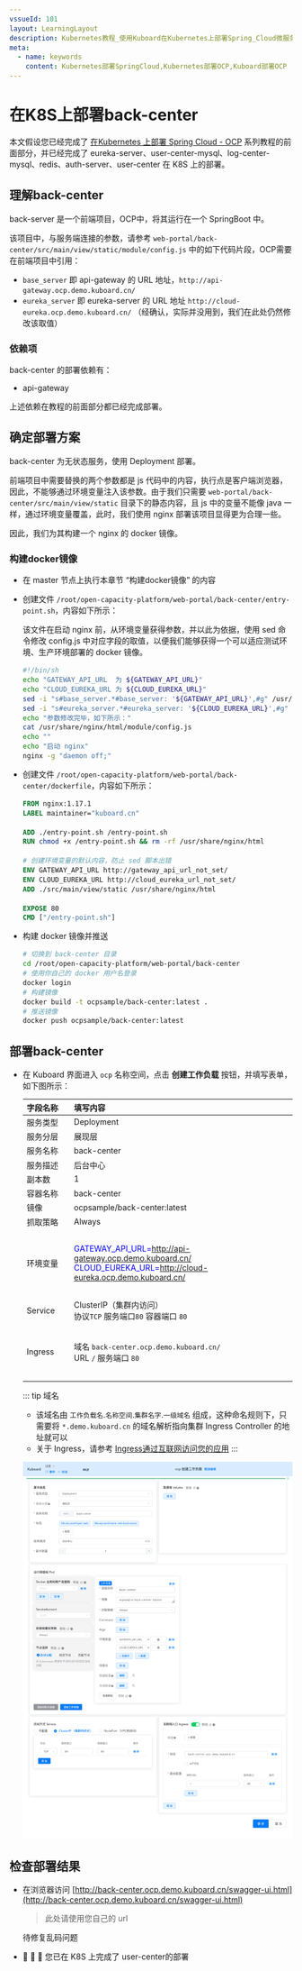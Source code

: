 ```yaml
---
vssueId: 101
layout: LearningLayout
description: Kubernetes教程_使用Kuboard在Kubernetes上部署Spring_Cloud微服务平台OCP_open_capacity_platform微服务能力开放平台_部署back-center
meta:
  - name: keywords
    content: Kubernetes部署SpringCloud,Kubernetes部署OCP,Kuboard部署OCP
---
```


# 在K8S上部署back-center

本文假设您已经完成了 [在Kubernetes 上部署 Spring Cloud - OCP](./) 系列教程的前面部分，并已经完成了 eureka-server、user-center-mysql、log-center-mysql、redis、auth-server、user-center 在 K8S 上的部署。

## 理解back-center

back-server 是一个前端项目，OCP中，将其运行在一个 SpringBoot 中。

该项目中，与服务端连接的参数，请参考 `web-portal/back-center/src/main/view/static/module/config.js` 中的如下代码片段，OCP需要在前端项目中引用：
* `base_server` 即 api-gateway 的 URL 地址，`http://api-gateway.ocp.demo.kuboard.cn/`
* `eureka_server` 即 eureka-server 的 URL 地址 `http://cloud-eureka.ocp.demo.kuboard.cn/` （经确认，实际并没用到，我们在此处仍然修改该取值）

### 依赖项

back-center 的部署依赖有：
* api-gateway

上述依赖在教程的前面部分都已经完成部署。

## 确定部署方案

back-center 为无状态服务，使用 Deployment 部署。

前端项目中需要替换的两个参数都是 js 代码中的内容，执行点是客户端浏览器，因此，不能够通过环境变量注入该参数。由于我们只需要 `web-portal/back-center/src/main/view/static` 目录下的静态内容，且 js 中的变量不能像 java 一样，通过环境变量覆盖，此时，我们使用 nginx 部署该项目显得更为合理一些。

因此，我们为其构建一个 nginx 的 docker 镜像。

### 构建docker镜像

* 在 master 节点上执行本章节 “构建docker镜像” 的内容

* 创建文件 `/root/open-capacity-platform/web-portal/back-center/entry-point.sh`，内容如下所示：

  该文件在启动 nginx 前，从环境变量获得参数，并以此为依据，使用 sed 命令修改 config.js 中对应字段的取值，以便我们能够获得一个可以适应测试环境、生产环境部署的 docker 镜像。

  ``` sh
  #!/bin/sh
  echo "GATEWAY_API_URL  为 ${GATEWAY_API_URL}"
  echo "CLOUD_EUREKA_URL 为 ${CLOUD_EUREKA_URL}"
  sed -i "s#base_server.*#base_server: '${GATEWAY_API_URL}',#g" /usr/share/nginx/html/module/config.js
  sed -i "s#eureka_server.*#eureka_server: '${CLOUD_EUREKA_URL}',#g" /usr/share/nginx/html/module/config.js
  echo "参数修改完毕，如下所示："
  cat /usr/share/nginx/html/module/config.js
  echo ""
  echo "启动 nginx"
  nginx -g "daemon off;"
  ```

* 创建文件 `/root/open-capacity-platform/web-portal/back-center/dockerfile`，内容如下所示：

  ``` dockerfile
  FROM nginx:1.17.1
  LABEL maintainer="kuboard.cn"

  ADD ./entry-point.sh /entry-point.sh
  RUN chmod +x /entry-point.sh && rm -rf /usr/share/nginx/html

  # 创建环境变量的默认内容，防止 sed 脚本出错
  ENV GATEWAY_API_URL http://gateway_api_url_not_set/
  ENV CLOUD_EUREKA_URL http://cloud_eureka_url_not_set/
  ADD ./src/main/view/static /usr/share/nginx/html

  EXPOSE 80
  CMD ["/entry-point.sh"]
  ```

* 构建 docker 镜像并推送

  ``` sh
  # 切换到 back-center 目录
  cd /root/open-capacity-platform/web-portal/back-center
  # 使用你自己的 docker 用户名登录
  docker login
  # 构建镜像
  docker build -t ocpsample/back-center:latest .
  # 推送镜像
  docker push ocpsample/back-center:latest
  ```


## 部署back-center

* 在 Kuboard 界面进入 `ocp` 名称空间，点击 **创建工作负载** 按钮，并填写表单，如下图所示：

  | 字段名称 | 填写内容                                                     | 备注                                        |
  | -------- | ------------------------------------------------------------ | ------------------------------------------- |
  | <div style="min-width:70px;">服务类型</div> | Deployment                                                   |                                             |
  | 服务分层 | 展现层                                                       |                                             |
  | 服务名称 | back-center                                                 |                                             |
  | 服务描述 | 后台中心                                                     |                                             |
  | 副本数   | 1                                                            |                                             |
  | 容器名称 | back-center                                                 |                                             |
  | 镜像     | ocpsample/back-center:latest                                 |                                             |
  | 抓取策略 | Always                                                       |                                             |
  | 环境变量 | <div style="min-width: 400px;"><font color="blue">GATEWAY_API_URL=</font>http://api-gateway.ocp.demo.kuboard.cn/<br /><font color="blue">CLOUD_EUREKA_URL=</font>http://cloud-eureka.ocp.demo.kuboard.cn/</div> | 填入 kuboard 时<br/>环境变量名后面不带 `=`<br/> |
  | Service  | ClusterIP（集群内访问）<br />协议`TCP` 服务端口`80` 容器端口 `80` |                                             |
  | Ingress  | 域名 `back-center.ocp.demo.kuboard.cn/`<br />URL `/` 服务端口 `80` | 请使用您自己的Ingress域名                                        |

  ::: tip 域名
  * 该域名由 `工作负载名`.`名称空间`.`集群名字`.`一级域名` 组成，这种命名规则下，只需要将 `*.demo.kuboard.cn` 的域名解析指向集群 Ingress Controller 的地址就可以
  * 关于 Ingress，请参考 [Ingress通过互联网访问您的应用](/learning/k8s-intermediate/service/ingress.html)
  :::

  ![Kubernetes教程_部署SpringCloud微服务_OCP_back-center](./back-center.assets/image-20190930230236651.png)
  


## 检查部署结果

* 在浏览器访问 [http://back-center.ocp.demo.kuboard.cn/swagger-ui.html](http://back-center.ocp.demo.kuboard.cn/swagger-ui.html)
  > 此处请使用您自己的 url

  待修复乱码问题

  <!-- ![Kubernetes教程_部署SpringCloud微服务_OCP_user-center_检查部署结果](./user-center.assets/image-20190928213830175.png) -->

* :tada: :tada: :tada: 您已在 K8S 上完成了 user-center的部署
